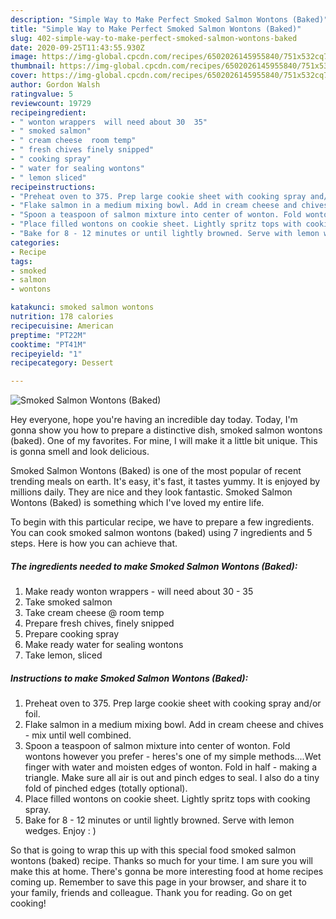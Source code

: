 ```yaml
---
description: "Simple Way to Make Perfect Smoked Salmon Wontons (Baked)"
title: "Simple Way to Make Perfect Smoked Salmon Wontons (Baked)"
slug: 402-simple-way-to-make-perfect-smoked-salmon-wontons-baked
date: 2020-09-25T11:43:55.930Z
image: https://img-global.cpcdn.com/recipes/6502026145955840/751x532cq70/smoked-salmon-wontons-baked-recipe-main-photo.jpg
thumbnail: https://img-global.cpcdn.com/recipes/6502026145955840/751x532cq70/smoked-salmon-wontons-baked-recipe-main-photo.jpg
cover: https://img-global.cpcdn.com/recipes/6502026145955840/751x532cq70/smoked-salmon-wontons-baked-recipe-main-photo.jpg
author: Gordon Walsh
ratingvalue: 5
reviewcount: 19729
recipeingredient:
- " wonton wrappers  will need about 30  35"
- " smoked salmon"
- " cream cheese  room temp"
- " fresh chives finely snipped"
- " cooking spray"
- " water for sealing wontons"
- " lemon sliced"
recipeinstructions:
- "Preheat oven to 375. Prep large cookie sheet with cooking spray and/or foil."
- "Flake salmon in a medium mixing bowl. Add in cream cheese and chives - mix until well combined."
- "Spoon a teaspoon of salmon mixture into center of wonton. Fold wontons however you prefer - heres&#39;s one of my simple methods....Wet finger with water and moisten edges of wonton. Fold in half - making a triangle. Make sure all air is out and pinch edges to seal. I also do a tiny fold of pinched edges (totally optional)."
- "Place filled wontons on cookie sheet. Lightly spritz tops with cooking spray."
- "Bake for 8 - 12 minutes or until lightly browned. Serve with lemon wedges. Enjoy : )"
categories:
- Recipe
tags:
- smoked
- salmon
- wontons

katakunci: smoked salmon wontons 
nutrition: 178 calories
recipecuisine: American
preptime: "PT22M"
cooktime: "PT41M"
recipeyield: "1"
recipecategory: Dessert

---
```



![Smoked Salmon Wontons (Baked)](https://img-global.cpcdn.com/recipes/6502026145955840/751x532cq70/smoked-salmon-wontons-baked-recipe-main-photo.jpg)

Hey everyone, hope you're having an incredible day today. Today, I'm gonna show you how to prepare a distinctive dish, smoked salmon wontons (baked). One of my favorites. For mine, I will make it a little bit unique. This is gonna smell and look delicious.

Smoked Salmon Wontons (Baked) is one of the most popular of recent trending meals on earth. It's easy, it's fast, it tastes yummy. It is enjoyed by millions daily. They are nice and they look fantastic. Smoked Salmon Wontons (Baked) is something which I've loved my entire life.




To begin with this particular recipe, we have to prepare a few ingredients. You can cook smoked salmon wontons (baked) using 7 ingredients and 5 steps. Here is how you can achieve that.

<!--inarticleads1-->

##### The ingredients needed to make Smoked Salmon Wontons (Baked):

1. Make ready  wonton wrappers - will need about 30 - 35
1. Take  smoked salmon
1. Take  cream cheese @ room temp
1. Prepare  fresh chives, finely snipped
1. Prepare  cooking spray
1. Make ready  water for sealing wontons
1. Take  lemon, sliced




<!--inarticleads2-->

##### Instructions to make Smoked Salmon Wontons (Baked):

1. Preheat oven to 375. Prep large cookie sheet with cooking spray and/or foil.
1. Flake salmon in a medium mixing bowl. Add in cream cheese and chives - mix until well combined.
1. Spoon a teaspoon of salmon mixture into center of wonton. Fold wontons however you prefer - heres&#39;s one of my simple methods....Wet finger with water and moisten edges of wonton. Fold in half - making a triangle. Make sure all air is out and pinch edges to seal. I also do a tiny fold of pinched edges (totally optional).
1. Place filled wontons on cookie sheet. Lightly spritz tops with cooking spray.
1. Bake for 8 - 12 minutes or until lightly browned. Serve with lemon wedges. Enjoy : )




So that is going to wrap this up with this special food smoked salmon wontons (baked) recipe. Thanks so much for your time. I am sure you will make this at home. There's gonna be more interesting food at home recipes coming up. Remember to save this page in your browser, and share it to your family, friends and colleague. Thank you for reading. Go on get cooking!
